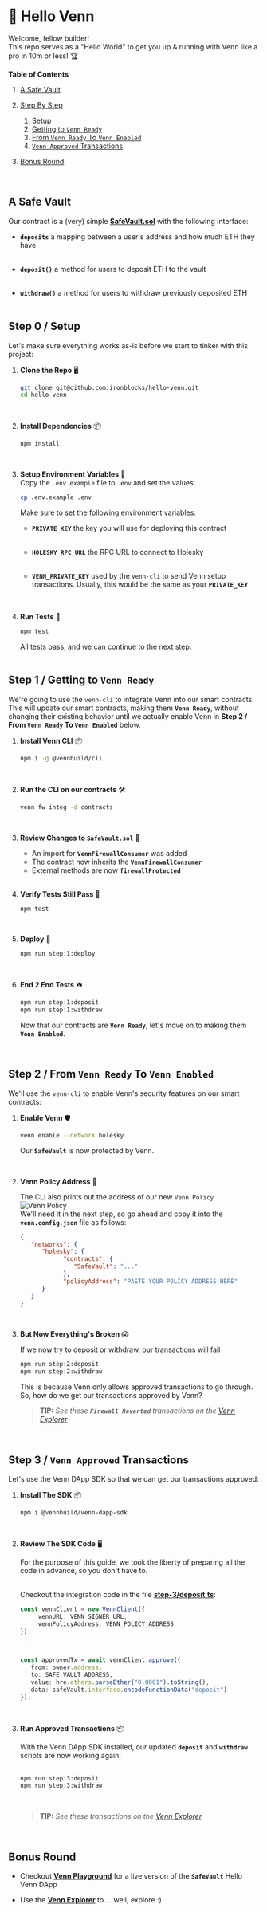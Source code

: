 # 👋 Hello Venn

Welcome, fellow builder!  
This repo serves as a "Hello World" to get you up & running with Venn like a pro in 10m or less! 🏆

**Table of Contents**

1. [A Safe Vault](#a-safe-vault)
2. [Step By Step](#step-0--setup)
   1. [Setup](#step-0--setup)
   2. [Getting to `Venn Ready`](#step-1--getting-to-venn-ready)
   3. [From `Venn Ready` To `Venn Enabled`](#step-2--from-venn-ready-to-venn-enabled)
   4. [`Venn Approved` Transactions](#step-3--venn-approved-transactions)

3. [Bonus Round](#bonus-round)

<br />

## A Safe Vault

Our contract is a (very) simple **[SafeVault.sol](contracts/SafeVault.sol)** with the following interface:

- **`deposits`**
  a mapping between a user's address and how much ETH they have <br /><br />

- **`deposit()`**
  a method for users to deposit ETH to the vault <br /><br />

- **`withdraw()`**
  a method for users to withdraw previously deposited ETH <br /><br />

## Step 0 / Setup

Let's make sure everything works as-is before we start to tinker with this project:

1. **Clone the Repo** 🖥️  

   ```bash
   git clone git@github.com:ironblocks/hello-venn.git
   cd hello-venn
   ```

   <br />

2. **Install Dependencies** 📦  

   ```bash
   npm install
   ```

   <br />

3. **Setup Environment Variables** 🔑  
   Copy the `.env.example` file to `.env` and set the values:

   ```bash
   cp .env.example .env
   ```

   Make sure to set the following environment variables:
   - **`PRIVATE_KEY`**
      the key you will use for deploying this contract <br /><br />

   - **`HOLESKY_RPC_URL`**
      the RPC URL to connect to Holesky <br /><br />

   - **`VENN_PRIVATE_KEY`**
      used by the `venn-cli` to send Venn setup transactions. Usually, this would be the same as your **`PRIVATE_KEY`** <br /><br /><br />

4. **Run Tests** 🧪

   ```bash
   npm test
   ```

   All tests pass, and we can continue to the next step.
   <br /><br />

## Step 1 / Getting to `Venn Ready`

We're going to use the `venn-cli` to integrate Venn into our smart contracts. This will update our smart contracts, making them **`Venn Ready`**, without changing their existing behavior until we actually enable Venn in **Step 2 / From `Venn Ready` To `Venn Enabled`** below.

1. **Install Venn CLI** 📦  

   ```bash
   npm i -g @vennbuild/cli
   ```

   <br />

2. **Run the CLI on our contracts** 🛠️  

   ```bash
   venn fw integ -d contracts
   ```

   <br />

3. **Review Changes to `SafeVault.sol`** 🔎  

   - An import for **`VennFirewallConsumer`** was added
   - The contract now inherits the **`VennFirewallConsumer`**
   - External methods are now **`firewallProtected`**

   <br />

4. **Verify Tests Still Pass** 🧪

   ```bash
   npm test
   ```

   <br />

5. **Deploy** 🚀

   ```bash
   npm run step:1:deploy
   ```

   <br />

6. **End 2 End Tests** ☘️

   ```bash
   npm run step:1:deposit
   npm run step:1:withdraw
   ```

   Now that our contracts are **`Venn Ready`**, let's move on to making them **`Venn Enabled`**.

   <br />

## Step 2 / From `Venn Ready` To `Venn Enabled`

We'll use the `venn-cli` to enable Venn's security features on our smart contracts:

1. **Enable Venn** 🛡️  

   ```bash
   venn enable --network holesky
   ```

   Our **`SafeVault`** is now protected by Venn.

   <br />

2. **Venn Policy Address** 📌

   The CLI also prints out the address of our new `Venn Policy`
   ![Venn Policy](https://storage.googleapis.com/venn-engineering/venn-cli/venn-policy.png) <br />
   We'll need it in the next step, so go ahead and copy it into the **`venn.config.json`** file as follows:

   ```json
   {
      "networks": {
         "holesky": {
               "contracts": {
                  "SafeVault": "..."
               },
               "policyAddress": "PASTE YOUR POLICY ADDRESS HERE"
         }
      }
   }
   ```

   <br />

3. **But Now Everything's Broken** 😱  

   If we now try to deposit or withdraw, our transactions will fail

   ```bash
   npm run step:2:deposit
   npm run step:2:withdraw
   ```

   This is because Venn only allows approved transactions to go through.  
   So, how do we get our transactions approved by Venn?
   <br />

   > **TIP:** *See these **`Firewall Reverted`** transactions on the [Venn Explorer](https://explorer.venn.build)*

   <br />

## Step 3 / `Venn Approved` Transactions

Let's use the Venn DApp SDK so that we can get our transactions approved:

1. **Install The SDK** 📦  

   ```bash
   npm i @vennbuild/venn-dapp-sdk
   ```

   <br />

2. **Review The SDK Code** 🖥️  

   For the purpose of this guide, we took the liberty of preparing all the code in advance, so you don't have to. <br /><br />

   Checkout the integration code in the file **[step-3/deposit.ts](scripts/step-3/deposit.ts)**:

   ```typescript
   const vennClient = new VennClient({
        vennURL: VENN_SIGNER_URL,
        vennPolicyAddress: VENN_POLICY_ADDRESS
   });

   ...

   const approvedTx = await vennClient.approve({
      from: owner.address,
      to: SAFE_VAULT_ADDRESS,
      value: hre.ethers.parseEther("0.0001").toString(),
      data: safeVault.interface.encodeFunctionData("deposit")
   });
   ```

   <br />

3. **Run Approved Transactions** 📦  

   With the Venn DApp SDK installed, our updated **`deposit`** and **`withdraw`** scripts are now working again: <br /><br />

   ```bash
   npm run step:3:deposit
   npm run step:3:withdraw
   ```

   <br />

   > **TIP:** *See these transactions on the [Venn Explorer](https://explorer.venn.build)*

   <br />

## Bonus Round

- Checkout **[Venn Playground](https://playground.venn.build)** for a live version of the **`SafeVault`** Hello Venn DApp <br />

- Use the **[Venn Explorer](https://explorer.venn.build)** to ... well, explore :)

